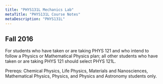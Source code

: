 ```yaml
---
title: "PHYS131L Mechanics Lab"
metaTitle: "PHYS131L Course Notes"
metaDescription: "PHYS131L"
---
```

 Fall 2016
---
For students who have taken or are taking PHYS 121 and who intend to follow a Physics or Mathematical Physics plan; all other students who have taken or are taking PHYS 121 should select PHYS 121L.

Prereqs: Chemical Physics, Life Physics, Materials and Nanosciences, Mathematical Physics, Physics, and Physics and Astronomy students only.